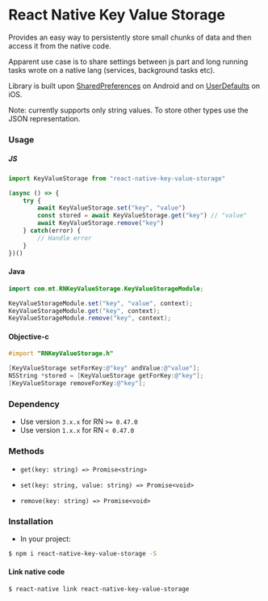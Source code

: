 # React Native Key Value Storage

Provides an easy way to persistently store small chunks of data and then access it from the native code.

Apparent use case is to share settings between js part and long running tasks wrote on a native lang (services, background tasks etc).

Library is built upon [SharedPreferences](https://developer.android.com/reference/android/content/SharedPreferences.html) on Android and on [UserDefaults](https://developer.apple.com/documentation/foundation/userdefaults) on iOS.


Note: currently supports only string values. To store other types use the JSON representation.

### Usage

##### JS

``` js
import KeyValueStorage from "react-native-key-value-storage"

(async () => {
    try {
        await KeyValueStorage.set("key", "value")
        const stored = await KeyValueStorage.get("key") // "value"
        await KeyValueStorage.remove("key")
    } catch(error) {
        // Handle error
    }
})()

```
#### Java

``` java
import com.mt.RNKeyValueStorage.KeyValueStorageModule;

KeyValueStorageModule.set("key", "value", context);
KeyValueStorageModule.get("key", context);
KeyValueStorageModule.remove("key", context);

```
#### Objective-c

``` objective-c
#import "RNKeyValueStorage.h"

[KeyValueStorage setForKey:@"key" andValue:@"value"];
NSString *stored = [KeyValueStorage getForKey:@"key"];
[KeyValueStorage removeForKey:@"key"];

```

### Dependency

- Use version `3.x.x` for RN `>= 0.47.0`
- Use version `1.x.x` for RN `< 0.47.0`

### Methods

- `get(key: string) => Promise<string>`

- `set(key: string, value: string) => Promise<void>`

- `remove(key: string) => Promise<void>`

### Installation

- In your project:
```sh
$ npm i react-native-key-value-storage -S

```
#### Link native code

```sh
$ react-native link react-native-key-value-storage

```
